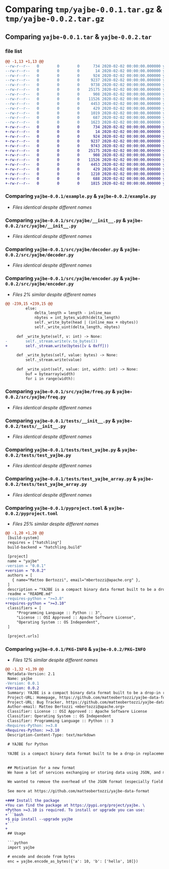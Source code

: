 # Comparing `tmp/yajbe-0.0.1.tar.gz` & `tmp/yajbe-0.0.2.tar.gz`

## Comparing `yajbe-0.0.1.tar` & `yajbe-0.0.2.tar`

### file list

```diff
@@ -1,13 +1,13 @@
--rw-r--r--   0        0        0      734 2020-02-02 00:00:00.000000 yajbe-0.0.1/example.py
--rw-r--r--   0        0        0       14 2020-02-02 00:00:00.000000 yajbe-0.0.1/test.yajbe
--rw-r--r--   0        0        0      924 2020-02-02 00:00:00.000000 yajbe-0.0.1/src/yajbe/__init__.py
--rw-r--r--   0        0        0     9237 2020-02-02 00:00:00.000000 yajbe-0.0.1/src/yajbe/decoder.py
--rw-r--r--   0        0        0     9738 2020-02-02 00:00:00.000000 yajbe-0.0.1/src/yajbe/encoder.py
--rw-r--r--   0        0        0    25175 2020-02-02 00:00:00.000000 yajbe-0.0.1/src/yajbe/freq.py
--rw-r--r--   0        0        0      908 2020-02-02 00:00:00.000000 yajbe-0.0.1/tests/__init__.py
--rw-r--r--   0        0        0    11526 2020-02-02 00:00:00.000000 yajbe-0.0.1/tests/test_yajbe.py
--rw-r--r--   0        0        0     4453 2020-02-02 00:00:00.000000 yajbe-0.0.1/tests/test_yajbe_array.py
--rw-r--r--   0        0        0      429 2020-02-02 00:00:00.000000 yajbe-0.0.1/.gitignore
--rw-r--r--   0        0        0     1019 2020-02-02 00:00:00.000000 yajbe-0.0.1/README.md
--rw-r--r--   0        0        0      687 2020-02-02 00:00:00.000000 yajbe-0.0.1/pyproject.toml
--rw-r--r--   0        0        0     1623 2020-02-02 00:00:00.000000 yajbe-0.0.1/PKG-INFO
+-rw-r--r--   0        0        0      734 2020-02-02 00:00:00.000000 yajbe-0.0.2/example.py
+-rw-r--r--   0        0        0       14 2020-02-02 00:00:00.000000 yajbe-0.0.2/test.yajbe
+-rw-r--r--   0        0        0      924 2020-02-02 00:00:00.000000 yajbe-0.0.2/src/yajbe/__init__.py
+-rw-r--r--   0        0        0     9237 2020-02-02 00:00:00.000000 yajbe-0.0.2/src/yajbe/decoder.py
+-rw-r--r--   0        0        0     9743 2020-02-02 00:00:00.000000 yajbe-0.0.2/src/yajbe/encoder.py
+-rw-r--r--   0        0        0    25175 2020-02-02 00:00:00.000000 yajbe-0.0.2/src/yajbe/freq.py
+-rw-r--r--   0        0        0      908 2020-02-02 00:00:00.000000 yajbe-0.0.2/tests/__init__.py
+-rw-r--r--   0        0        0    11526 2020-02-02 00:00:00.000000 yajbe-0.0.2/tests/test_yajbe.py
+-rw-r--r--   0        0        0     4453 2020-02-02 00:00:00.000000 yajbe-0.0.2/tests/test_yajbe_array.py
+-rw-r--r--   0        0        0      429 2020-02-02 00:00:00.000000 yajbe-0.0.2/.gitignore
+-rw-r--r--   0        0        0     1210 2020-02-02 00:00:00.000000 yajbe-0.0.2/README.md
+-rw-r--r--   0        0        0      688 2020-02-02 00:00:00.000000 yajbe-0.0.2/pyproject.toml
+-rw-r--r--   0        0        0     1815 2020-02-02 00:00:00.000000 yajbe-0.0.2/PKG-INFO
```

### Comparing `yajbe-0.0.1/example.py` & `yajbe-0.0.2/example.py`

 * *Files identical despite different names*

### Comparing `yajbe-0.0.1/src/yajbe/__init__.py` & `yajbe-0.0.2/src/yajbe/__init__.py`

 * *Files identical despite different names*

### Comparing `yajbe-0.0.1/src/yajbe/decoder.py` & `yajbe-0.0.2/src/yajbe/decoder.py`

 * *Files identical despite different names*

### Comparing `yajbe-0.0.1/src/yajbe/encoder.py` & `yajbe-0.0.2/src/yajbe/encoder.py`

 * *Files 2% similar despite different names*

```diff
@@ -239,15 +239,15 @@
         else:
             delta_length = length - inline_max
             nbytes = int_bytes_width(delta_length)
             self._write_byte(head | (inline_max + nbytes))
             self._write_uint(delta_length, nbytes)
 
     def _write_byte(self, v: int) -> None:
-        self._stream.write(v.to_bytes())
+        self._stream.write(bytes([v & 0xff]))
 
     def _write_bytes(self, value: bytes) -> None:
         self._stream.write(value)
 
     def _write_uint(self, value: int, width: int) -> None:
         buf = bytearray(width)
         for i in range(width):
```

### Comparing `yajbe-0.0.1/src/yajbe/freq.py` & `yajbe-0.0.2/src/yajbe/freq.py`

 * *Files identical despite different names*

### Comparing `yajbe-0.0.1/tests/__init__.py` & `yajbe-0.0.2/tests/__init__.py`

 * *Files identical despite different names*

### Comparing `yajbe-0.0.1/tests/test_yajbe.py` & `yajbe-0.0.2/tests/test_yajbe.py`

 * *Files identical despite different names*

### Comparing `yajbe-0.0.1/tests/test_yajbe_array.py` & `yajbe-0.0.2/tests/test_yajbe_array.py`

 * *Files identical despite different names*

### Comparing `yajbe-0.0.1/pyproject.toml` & `yajbe-0.0.2/pyproject.toml`

 * *Files 25% similar despite different names*

```diff
@@ -1,20 +1,20 @@
 [build-system]
 requires = ["hatchling"]
 build-backend = "hatchling.build"
 
 [project]
 name = "yajbe"
-version = "0.0.1"
+version = "0.0.2"
 authors = [
   { name="Matteo Bertozzi", email="mbertozzi@apache.org" },
 ]
 description = "YAJBE is a compact binary data format built to be a drop-in replacement for JSON (JavaScript Object Notation)."
 readme = "README.md"
-requires-python = ">=3.8"
+requires-python = ">=3.10"
 classifiers = [
     "Programming Language :: Python :: 3",
     "License :: OSI Approved :: Apache Software License",
     "Operating System :: OS Independent",
 ]
 
 [project.urls]
```

### Comparing `yajbe-0.0.1/PKG-INFO` & `yajbe-0.0.2/PKG-INFO`

 * *Files 12% similar despite different names*

```diff
@@ -1,32 +1,39 @@
 Metadata-Version: 2.1
 Name: yajbe
-Version: 0.0.1
+Version: 0.0.2
 Summary: YAJBE is a compact binary data format built to be a drop-in replacement for JSON (JavaScript Object Notation).
 Project-URL: Homepage, https://github.com/matteobertozzi/yajbe-data-format
 Project-URL: Bug Tracker, https://github.com/matteobertozzi/yajbe-data-format/issues
 Author-email: Matteo Bertozzi <mbertozzi@apache.org>
 Classifier: License :: OSI Approved :: Apache Software License
 Classifier: Operating System :: OS Independent
 Classifier: Programming Language :: Python :: 3
-Requires-Python: >=3.8
+Requires-Python: >=3.10
 Description-Content-Type: text/markdown
 
 # YAJBE for Python
 
 YAJBE is a compact binary data format built to be a drop-in replacement for JSON (JavaScript Object Notation).
 
 
 ## Motivation for a new format
 We have a lot of services exchanging or storing data using JSON, and most of them don't want to switch to a data format that requires a schema.
 
 We wanted to remove the overhead of the JSON format (especially field names), but keeping the same data model flexibility (numbers, strings, arrays, maps/objects, and a few values such as false, true, and null).
 
 See more at https://github.com/matteobertozzi/yajbe-data-format
 
+### Install the package
+You can find the package at https://pypi.org/project/yajbe. \
+Python >=3.10 is required. To install or upgrade you can use:
+```bash
+$ pip install --upgrade yajbe
+```
+
 ## Usage
 
 ```python
 import yajbe
 
 # encode and decode from bytes
 enc = yajbe.encode_as_bytes({'a': 10, 'b': ['hello', 10]})
```

